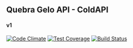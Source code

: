 ## Quebra Gelo API - ColdAPI
#### v1

[![Code Climate](https://codeclimate.com/github/Unisep/quebra-gelo-api/badges/gpa.svg)](https://codeclimate.com/github/Unisep/quebra-gelo-api)
[![Test Coverage](https://codeclimate.com/github/Unisep/quebra-gelo-api/badges/coverage.svg)](https://codeclimate.com/github/Unisep/quebra-gelo-api/coverage)
[![Build Status](https://travis-ci.org/Unisep/quebra-gelo-api.svg?branch=feature%2Fclass-mapping-2)](https://travis-ci.org/Unisep/quebra-gelo-api)
